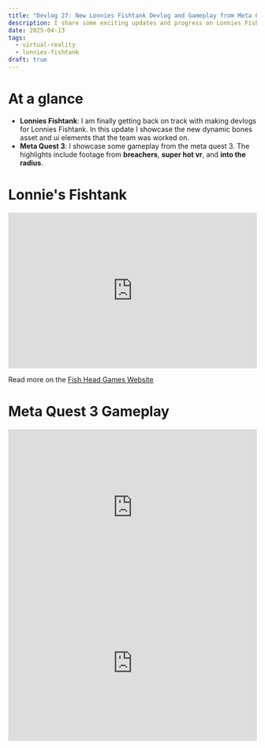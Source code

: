 ```yaml
---
title: "Devlog 27: New Lonnies Fishtank Devlog and Gameplay from Meta Quest 3"
description: I share some exciting updates and progress on Lonnies Fishtank and also showcase some gameplay from my time with the meta quest 3!
date: 2025-04-13
tags:
  - virtual-reality
  - lonnies-fishtank
draft: true
---
```

# At a glance
- **Lonnies Fishtank**: I am finally getting back on track with making devlogs for Lonnies Fishtank. In this update I showcase the new dynamic bones asset and ui elements that the team was worked on.
- **Meta Quest 3**: I showcase some gameplay from the meta quest 3. The highlights include footage from **breachers**, **super hot vr**, and **into the radius**.


# Lonnie's Fishtank


<iframe width="100%" height="315" src="https://www.youtube.com/embed/Qssx-_deGbk?si=JWRHXQNcgtNOgGAp" title="YouTube video player" frameborder="0" allow="accelerometer; autoplay; clipboard-write; encrypted-media; gyroscope; picture-in-picture; web-share" referrerpolicy="strict-origin-when-cross-origin" allowfullscreen></iframe>

Read more on the [Fish Head Games Website](https://fish-head-games.github.io/devlogs/devlog-7-2025-04-13/)

# Meta Quest 3 Gameplay 



<iframe width="100%" height="315" src="https://www.youtube.com/embed/qCvsJj2ude0?si=0RErhzQB8W-w9VjL" title="YouTube video player" frameborder="0" allow="accelerometer; autoplay; clipboard-write; encrypted-media; gyroscope; picture-in-picture; web-share" referrerpolicy="strict-origin-when-cross-origin" allowfullscreen></iframe>


<iframe width="100%" height="315" src="https://www.youtube.com/embed/TNkCVwCMa3c?si=1jGFo77nzJF4foN_" title="YouTube video player" frameborder="0" allow="accelerometer; autoplay; clipboard-write; encrypted-media; gyroscope; picture-in-picture; web-share" referrerpolicy="strict-origin-when-cross-origin" allowfullscreen></iframe>